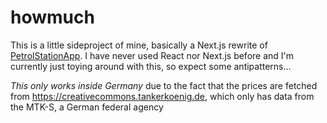 # howmuch

This is a little sideproject of mine, basically a Next.js rewrite of [PetrolStationApp](https://github.com/hugohabicht01/PetrolStationApp).
I have never used React nor Next.js before and I'm currently just toying around with this, so expect some antipatterns...

*This only works inside Germany* due to the fact that the prices are fetched from https://creativecommons.tankerkoenig.de, which only has data from the MTK-S, a German federal agency

